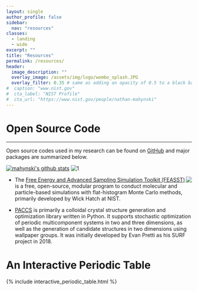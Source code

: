 ```yaml
---
layout: single
author_profile: false
sidebar:
  nav: "resources"
classes:
  - landing
  - wide
excerpt: ""
title: "Resources"
permalink: /resources/
header:
  image_description: ""
  overlay_image: /assets/img/logo/wombo_splash.JPG
  overlay_filter: 0.35 # same as adding an opacity of 0.5 to a black background
#  caption: "www.nist.gov"
#  cta_label: "NIST Profile"
#  cta_url: "https://www.nist.gov/people/nathan-mahynski"
---
```


<!-- {% include toc icon="gears" title="Table of Contents" %} -->

<!--

# Research Opportunities
---
I am currently accepting postdoctoral applications for those interested in working on some of my research [focus areas](/research/).  There are also new opportunities for undergraduate and high school students who are interested in learning about research in chemical informatics and engineering.

1. [NRC Postdoctoral Opportunity](http://nrc58.nas.edu/RAPLab10/Opportunity/Opportunity.aspx?LabCode=50&ROPCD=506461&RONum=C0449&ROBaseMode=R100) You must be a US citizen to apply for this program.  [Contact me](mailto:nathan.mahynski@gmail.com) for details on how to apply.
2. [NIST Summer Undergraduate Research Fellowship (SURF) Program](https://www.nist.gov/surf).  This is an excellent opportunity for undergraduate students to get hands-on experience performing research to help prepare for an advanced degree in STEM.  Former alumni include:
  - Bliss Han, 2021, Brown Univ. Environmental Engineering
  - Daniel Markiewitz, 2021, Cornell Univ. Chemical Engineering -> Ph.D. @ Massachusetts Institute of Technology
  - Evan Pretti, 2018, Lehigh Univ. Chemical Engineering -> Ph.D. @ The University of California, Santa Barbara
  - Kamryn Kant, 2018, Clemson Univ. Chemical Engineering
  - Sally Jiao, 2017, 2018, Princeton Univ. Chemical Engineering -> Ph.D. @ The University of California, Santa Barbara
3. [NIST Summer High School Intern (SHIP) Program](https://www.nist.gov/ohrm/summer-high-school-intern-program)
-->

# Open Source Code
---

Open source codes used in my research can be found on [GitHub](https://www.github.com/mahynski) and major packages are summarized below.
<br/>

[![mahynski's github stats](https://github-readme-stats.vercel.app/api?username=mahynski&show_icons=true&theme=tokyonight)](https://github.com/mahynski)
![1](https://github-readme-stats.vercel.app/api/top-langs/?username=mahynski&theme=tokyonight)

<a href="https://pages.nist.gov/feasst/"><img style="float: right;" src="/assets/img/feasst_logo.png"></a>

* The [Free Energy and Advanced Sampling Simulation Toolkit (FEASST)](https://pages.nist.gov/feasst/) is a free, open-source, modular program to conduct molecular and particle-based simulations with flat-histogram Monte Carlo methods, primarily developed by Wick Hatch at NIST.

* [PACCS](https://github.com/usnistgov/paccs) is primarily a colloidal crystal structure generation and optimization library written in Python. It supports stochastic optimization of periodic multicomponent systems in two and three dimensions, as well as the generation of candidate structures in two dimensions using wallpaper groups.  It was initially developed by Evan Pretti as his SURF project in 2018.

# An Interactive Periodic Table

<!-- This is stored in the _includes directory -->
{% include interactive_periodic_table.html %}